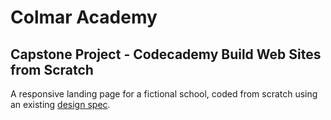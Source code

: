 # Colmar Academy
## Capstone Project - Codecademy Build Web Sites from Scratch

A responsive landing page for a fictional school, coded from scratch using an existing [design spec](https://s3.amazonaws.com/codecademy-content/courses/freelance-1/capstone-2/colmar-academy-spec.png).

